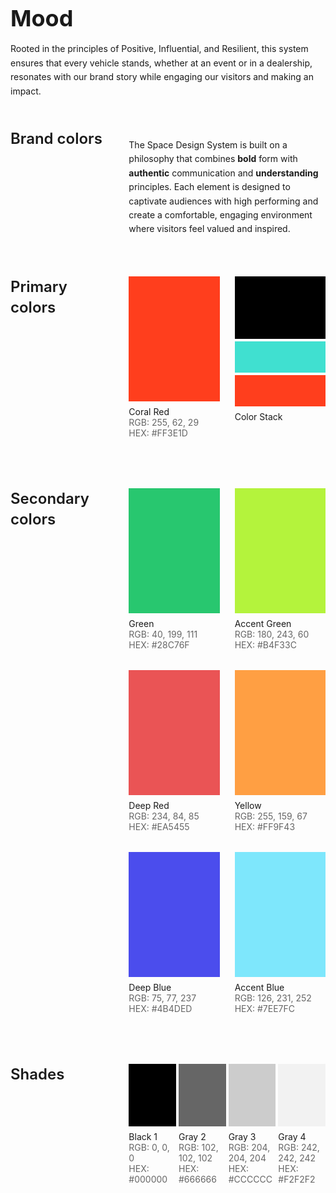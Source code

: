 <div style="display: flex; gap: 2rem;">
  <div style="flex: 1; max-width: 800px;">
    <h1 style="font-size: 2.25rem; font-weight: bold; margin-bottom: 1rem">Mood</h1>
    <p style="margin: 1rem 0; line-height: 1.6">Rooted in the principles of Positive, Influential, and Resilient, this system ensures that every vehicle stands, whether at an event or in a dealership, resonates with our brand story while engaging our visitors and making an impact.</p>
    
 <div style="display: flex; gap: 2rem; margin: 3rem 0;">
      <div style="flex: 1;">
        <h2 style="margin: 0; font-size: 1.5rem; font-weight: 600; line-height: 1.4">Brand colors</h2>
      </div>
      <div style="flex: 2;">
        <p style="margin: 1rem 0; line-height: 1.6">The Space Design System is built on a philosophy that combines <strong>bold</strong> form with <strong>authentic</strong> communication and <strong>understanding</strong> principles. Each element is designed to captivate audiences with high performing and create a comfortable, engaging environment where visitors feel valued and inspired.</p>
      </div>
    </div>

  <div style="display: flex; gap: 2rem; margin: 3rem 0;">
      <div style="flex: 1;">
        <h2 style="margin: 0; font-size: 1.5rem; font-weight: 600; line-height: 1.4">Primary colors</h2>
      </div>
      <div style="flex: 2;">
        <div style="display: flex; gap: 24px; margin-bottom: 2rem;">
          <div style="flex: 1;">
            <div style="background-color: #FF3E1D; height: 200px;"></div>
            <div style="margin-top: 0.5rem;">
              <p style="font-size: 0.875rem; margin: 0;">Coral Red</p>
              <p style="font-size: 0.875rem; margin: 0; color: #666;">
                RGB: 255, 62, 29<br>
                HEX: #FF3E1D
              </p>
            </div>
          </div>
          <div style="flex: 1;">
            <div style="background-color: #000000; height: 100px;"></div>
            <div style="background-color: #40E0D0; height: 50px; margin-top: 4px;"></div>
            <div style="background-color: #FF3E1D; height: 50px; margin-top: 4px;"></div>
            <div style="margin-top: 0.5rem;">
              <p style="font-size: 0.875rem; margin: 0;">Color Stack</p>
            </div>
          </div>
        </div>
      </div>
    </div>

  <div style="display: flex; gap: 2rem; margin: 3rem 0;">
      <div style="flex: 1;">
        <h2 style="margin: 0; font-size: 1.5rem; font-weight: 600; line-height: 1.4">Secondary colors</h2>
      </div>
      <div style="flex: 2;">
        <div style="display: grid; grid-template-columns: 1fr 1fr; gap: 24px; margin-bottom: 2rem;">
          <div>
            <div style="background-color: #28C76F; height: 200px;"></div>
            <div style="margin-top: 0.5rem;">
              <p style="font-size: 0.875rem; margin: 0;">Green</p>
              <p style="font-size: 0.875rem; margin: 0; color: #666;">
                RGB: 40, 199, 111<br>
                HEX: #28C76F
              </p>
            </div>
          </div>
          <div>
            <div style="background-color: #B4F33C; height: 200px;"></div>
            <div style="margin-top: 0.5rem;">
              <p style="font-size: 0.875rem; margin: 0;">Accent Green</p>
              <p style="font-size: 0.875rem; margin: 0; color: #666;">
                RGB: 180, 243, 60<br>
                HEX: #B4F33C
              </p>
            </div>
          </div>
        </div>

   <div style="display: grid; grid-template-columns: 1fr 1fr; gap: 24px; margin-bottom: 2rem;">
          <div>
            <div style="background-color: #EA5455; height: 200px;"></div>
            <div style="margin-top: 0.5rem;">
              <p style="font-size: 0.875rem; margin: 0;">Deep Red</p>
              <p style="font-size: 0.875rem; margin: 0; color: #666;">
                RGB: 234, 84, 85<br>
                HEX: #EA5455
              </p>
            </div>
          </div>
          <div>
            <div style="background-color: #FF9F43; height: 200px;"></div>
            <div style="margin-top: 0.5rem;">
              <p style="font-size: 0.875rem; margin: 0;">Yellow</p>
              <p style="font-size: 0.875rem; margin: 0; color: #666;">
                RGB: 255, 159, 67<br>
                HEX: #FF9F43
              </p>
            </div>
          </div>
        </div>

   <div style="display: grid; grid-template-columns: 1fr 1fr; gap: 24px; margin-bottom: 2rem;">
          <div>
            <div style="background-color: #4B4DED; height: 200px;"></div>
            <div style="margin-top: 0.5rem;">
              <p style="font-size: 0.875rem; margin: 0;">Deep Blue</p>
              <p style="font-size: 0.875rem; margin: 0; color: #666;">
                RGB: 75, 77, 237<br>
                HEX: #4B4DED
              </p>
            </div>
          </div>
          <div>
            <div style="background-color: #7EE7FC; height: 200px;"></div>
            <div style="margin-top: 0.5rem;">
              <p style="font-size: 0.875rem; margin: 0;">Accent Blue</p>
              <p style="font-size: 0.875rem; margin: 0; color: #666;">
                RGB: 126, 231, 252<br>
                HEX: #7EE7FC
              </p>
            </div>
          </div>
        </div>
      </div>
    </div>

   <div style="display: flex; gap: 2rem; margin: 3rem 0;">
      <div style="flex: 1;">
        <h2 style="margin: 0; font-size: 1.5rem; font-weight: 600; line-height: 1.4">Shades</h2>
      </div>
      <div style="flex: 2;">
        <div style="display: grid; grid-template-columns: repeat(4, 1fr); gap: 4px;">
          <div>
            <div style="background-color: #000000; height: 100px;"></div>
            <div style="margin-top: 0.5rem;">
              <p style="font-size: 0.875rem; margin: 0;">Black 1</p>
              <p style="font-size: 0.875rem; margin: 0; color: #666;">
                RGB: 0, 0, 0<br>
                HEX: #000000
              </p>
            </div>
          </div>
          <div>
            <div style="background-color: #666666; height: 100px;"></div>
            <div style="margin-top: 0.5rem;">
              <p style="font-size: 0.875rem; margin: 0;">Gray 2</p>
              <p style="font-size: 0.875rem; margin: 0; color: #666;">
                RGB: 102, 102, 102<br>
                HEX: #666666
              </p>
            </div>
          </div>
          <div>
            <div style="background-color: #CCCCCC; height: 100px;"></div>
            <div style="margin-top: 0.5rem;">
              <p style="font-size: 0.875rem; margin: 0;">Gray 3</p>
              <p style="font-size: 0.875rem; margin: 0; color: #666;">
                RGB: 204, 204, 204<br>
                HEX: #CCCCCC
              </p>
            </div>
          </div>
          <div>
            <div style="background-color: #F2F2F2; height: 100px;"></div>
            <div style="margin-top: 0.5rem;">
              <p style="font-size: 0.875rem; margin: 0;">Gray 4</p>
              <p style="font-size: 0.875rem; margin: 0; color: #666;">
                RGB: 242, 242, 242<br>
                HEX: #F2F2F2
              </p>
            </div>
          </div>
        </div>
      </div>
    </div>
  </div>
</div>
